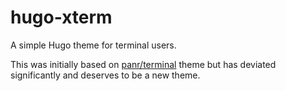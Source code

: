 hugo-xterm
==========

A simple Hugo theme for terminal users.

This was initially based on [panr/terminal][1] theme but has deviated
significantly and deserves to be a new theme.

[1]: https://github.com/panr/hugo-theme-terminal
